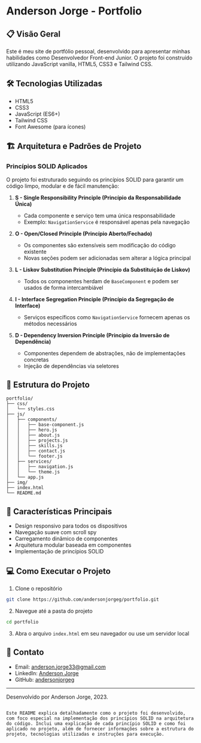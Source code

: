 # Anderson Jorge - Portfolio

## 📋 Visão Geral
Este é meu site de portfólio pessoal, desenvolvido para apresentar minhas habilidades como Desenvolvedor Front-end Junior. O projeto foi construído utilizando JavaScript vanilla, HTML5, CSS3 e Tailwind CSS.

## 🛠️ Tecnologias Utilizadas
- HTML5
- CSS3
- JavaScript (ES6+)
- Tailwind CSS
- Font Awesome (para ícones)

## 🏗️ Arquitetura e Padrões de Projeto

### Princípios SOLID Aplicados

O projeto foi estruturado seguindo os princípios SOLID para garantir um código limpo, modular e de fácil manutenção:

1. **S - Single Responsibility Principle (Princípio da Responsabilidade Única)**
   - Cada componente e serviço tem uma única responsabilidade
   - Exemplo: `NavigationService` é responsável apenas pela navegação

2. **O - Open/Closed Principle (Princípio Aberto/Fechado)**
   - Os componentes são extensíveis sem modificação do código existente
   - Novas seções podem ser adicionadas sem alterar a lógica principal

3. **L - Liskov Substitution Principle (Princípio da Substituição de Liskov)**
   - Todos os componentes herdam de `BaseComponent` e podem ser usados de forma intercambiável

4. **I - Interface Segregation Principle (Princípio da Segregação de Interface)**
   - Serviços específicos como `NavigationService` fornecem apenas os métodos necessários

5. **D - Dependency Inversion Principle (Princípio da Inversão de Dependência)**
   - Componentes dependem de abstrações, não de implementações concretas
   - Injeção de dependências via seletores

## 📂 Estrutura do Projeto
```
portfolio/
├── css/
│   └── styles.css
├── js/
│   ├── components/
│   │   ├── base-component.js
│   │   ├── hero.js
│   │   ├── about.js
│   │   ├── projects.js
│   │   ├── skills.js
│   │   ├── contact.js
│   │   └── footer.js
│   ├── services/
│   │   ├── navigation.js
│   │   └── theme.js
│   └── app.js
├── img/
├── index.html
└── README.md
```

## 🚀 Características Principais
- Design responsivo para todos os dispositivos
- Navegação suave com scroll spy
- Carregamento dinâmico de componentes
- Arquitetura modular baseada em componentes
- Implementação de princípios SOLID

## 💻 Como Executar o Projeto
1. Clone o repositório
```bash
git clone https://github.com/andersonjorgeg/portfolio.git
```

2. Navegue até a pasta do projeto
```bash
cd portfolio
```

3. Abra o arquivo `index.html` em seu navegador ou use um servidor local

## 📱 Contato
- Email: anderson.jorge33@gmail.com
- LinkedIn: [Anderson Jorge](https://www.linkedin.com/in/andersonjorgedesenvolvedorjavascriptjunior/)
- GitHub: [andersonjorgeg](https://github.com/andersonjorgeg)

---

Desenvolvido por Anderson Jorge, 2023.
```

Este README explica detalhadamente como o projeto foi desenvolvido, com foco especial na implementação dos princípios SOLID na arquitetura do código. Inclui uma explicação de cada princípio SOLID e como foi aplicado no projeto, além de fornecer informações sobre a estrutura do projeto, tecnologias utilizadas e instruções para execução.